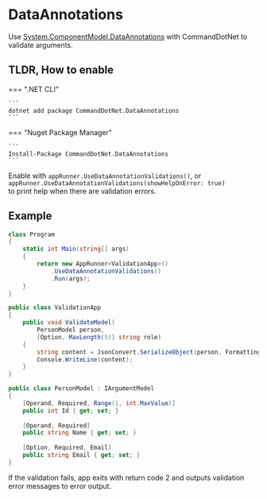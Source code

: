 # DataAnnotations

Use [System.ComponentModel.DataAnnotations](https://docs.microsoft.com/en-us/dotnet/api/system.componentmodel.dataannotations) with CommandDotNet to validate arguments.

## TLDR, How to enable 

=== ".NET CLI"

    ```
    dotnet add package CommandDotNet.DataAnnotations
    ```
    
=== "Nuget Package Manager"

    ```
    Install-Package CommandDotNet.DataAnnotations
    ```

Enable with `appRunner.UseDataAnnotationValidations()`, or `appRunner.UseDataAnnotationValidations(showHelpOnError: true)` <br/> to print help when there are validation errors.

## Example
```c#
class Program
{
    static int Main(string[] args)
    {
        return new AppRunner<ValidationApp>()
            .UseDataAnnotationValidations()
            .Run(args);
    }
}

public class ValidationApp
{
    public void ValidateModel(
        PersonModel person, 
        [Option, MaxLength(5)] string role)
    {
        string content = JsonConvert.SerializeObject(person, Formatting.Indented);
        Console.WriteLine(content);
    }
}

public class PersonModel : IArgumentModel
{
    [Operand, Required, Range(1, int.MaxValue)]
    public int Id { get; set; }
    
    [Operand, Required]
    public string Name { get; set; }
    
    [Option, Required, Email]
    public string Email { get; set; }
}
```

If the validation fails, app exits with return code 2 and outputs validation error messages to error output.